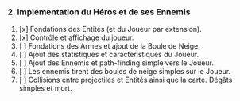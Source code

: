 ﻿### 2. Implémentation du Héros et de ses Ennemis

1. [x] Fondations des Entités (et du Joueur par extension).
2. [x] Contrôle et affichage du joueur.
3. [ ] Fondations des Armes et ajout de la Boule de Neige.
4. [ ] Ajout des statistiques et caractéristiques du Joueur.
5. [ ] Ajout des Ennemis et path-finding simple vers le Joueur.
6. [ ] Les ennemis tirent des boules de neige simples sur le Joueur.
7. [ ] Collisions entre projectiles et Entités ainsi que la carte. Dégâts simples et mort.
